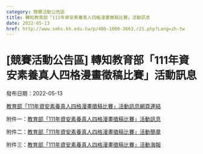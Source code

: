 ```yaml
---
category: 競賽活動公告區
title: 轉知教育部「111年資安素養真人四格漫畫徵稿比賽」活動訊息
date: 2022-05-13
href: http://www.smhs.kh.edu.tw/p/406-1000-3663,r21.php?Lang=zh-tw
---
```


# [競賽活動公告區] 轉知教育部「111年資安素養真人四格漫畫徵稿比賽」活動訊息

發布日期：2022-05-13

[教育部「111年資安素養真人四格漫畫徵稿比賽」活動訊息網頁連結](https://isafe.moe.edu.tw/article/2562)

附件一：[教育部「111年資安素養真人四格漫畫徵稿比賽」活動訊息](/var/file/0/1000/img/17/154719802.pdf)

附件二：[教育部「111年資安素養真人四格漫畫徵稿比賽」活動簡章](/var/file/0/1000/img/17/249730323.pdf)

附件三：[教育部「111年資安素養真人四格漫畫徵稿比賽」活動海報](/var/file/0/1000/img/17/381632161.pdf)


